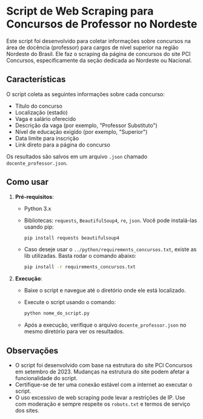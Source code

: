 # Script de Web Scraping para Concursos de Professor no Nordeste

Este script foi desenvolvido para coletar informações sobre concursos na área de docência (professor) para cargos de nível superior na região Nordeste do Brasil. Ele faz o scraping da página de concursos do site PCI Concursos, especificamente da seção dedicada ao Nordeste ou Nacional.

## Características

O script coleta as seguintes informações sobre cada concurso:

- Título do concurso
- Localização (estado)
- Vaga e salário oferecido
- Descrição da vaga (por exemplo, "Professor Substituto")
- Nível de educação exigido (por exemplo, "Superior")
- Data limite para inscrição
- Link direto para a página do concurso

Os resultados são salvos em um arquivo `.json` chamado `docente_professor.json`.

## Como usar

1. **Pré-requisitos**:
   - Python 3.x
   - Bibliotecas: `requests`, `BeautifulSoup4`, `re`, `json`. Você pode instalá-las usando pip:

     ```bash
     pip install requests beautifulsoup4
     ```

   - Caso deseje usar o `../python/requirements_concursos.txt`, existe as lib utilizadas. Basta rodar o comando abaixo:

     ```bash
     pip install -r requirements_concursos.txt
     ```

2. **Execução**:
   - Baixe o script e navegue até o diretório onde ele está localizado.
   - Execute o script usando o comando:

     ```bash
     python nome_do_script.py
     ```

   - Após a execução, verifique o arquivo `docente_professor.json` no mesmo diretório para ver os resultados.

## Observações

- O script foi desenvolvido com base na estrutura do site PCI Concursos em setembro de 2023. Mudanças na estrutura do site podem afetar a funcionalidade do script.
- Certifique-se de ter uma conexão estável com a internet ao executar o script.
- O uso excessivo de web scraping pode levar a restrições de IP. Use com moderação e sempre respeite os `robots.txt` e termos de serviço dos sites.
